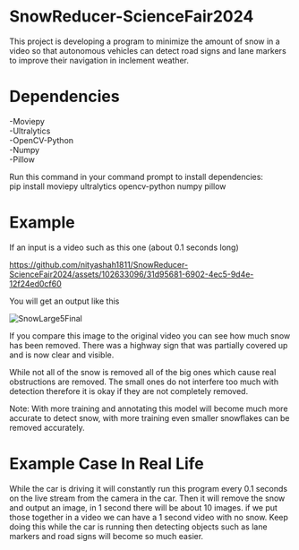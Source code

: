# SnowReducer-ScienceFair2024
This project is developing a program to minimize the amount of snow in a video so that autonomous vehicles can detect road signs and lane markers to improve their navigation in inclement weather.


# Dependencies
-Moviepy                 
-Ultralytics                    
-OpenCV-Python                 
-Numpy                           
-Pillow

Run this command in your command prompt to install dependencies:                                         
pip install moviepy ultralytics opencv-python numpy pillow



# Example


If an input is a video such as this one (about 0.1 seconds long)

https://github.com/nityashah1811/SnowReducer-ScienceFair2024/assets/102633096/31d95681-6902-4ec5-9d4e-12f24ed0cf60


You will get an output like this

![SnowLarge5Final](https://github.com/nityashah1811/SnowReducer-ScienceFair2024/assets/102633096/c5e83353-37f9-4e0f-bddb-97c148501b89)

If you compare this image to the original video you can see how much snow has been removed. There was a highway sign that was partially covered up and is now clear and visible.

While not all of the snow is removed all of the big ones which cause real obstructions are removed. The small ones do not interfere too much with detection therefore it is okay if they are not completely removed.

Note: With more training and annotating this model will become much more accurate to detect snow, with more training even smaller snowflakes can be removed accurately.


# Example Case In Real Life

While the car is driving it will constantly run this program every 0.1 seconds on the live stream from the camera in the car. Then it will remove the snow and output an image, in 1 second there will be about 10 images. if we put those together in a video we can have a 1 second video with no snow. Keep doing this while the car is running then detecting objects such as lane markers and road signs will become so much easier.
